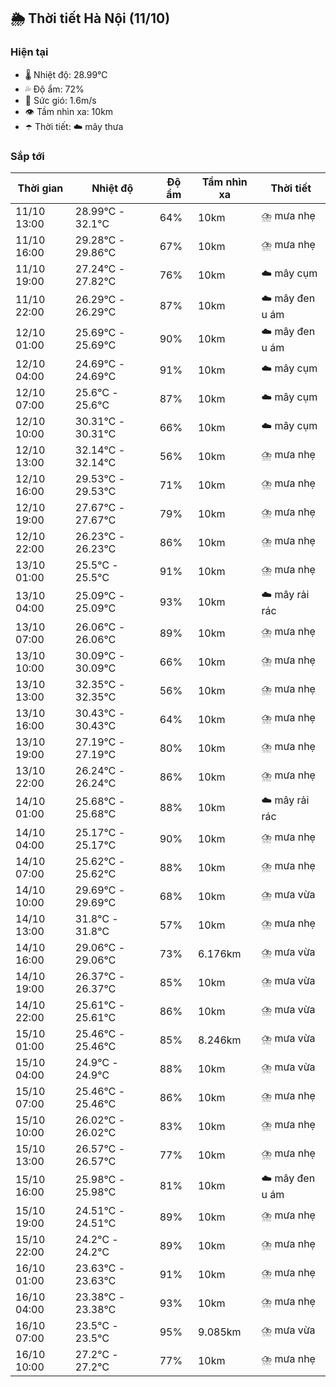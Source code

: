 ## 🌦️ Thời tiết Hà Nội (11/10)

### Hiện tại

- 🌡️ Nhiệt độ: 28.99℃
- 💦 Độ ẩm: 72%
- 💨 Sức gió: 1.6m/s
- 👁️ Tầm nhìn xa: 10km
- ☂️ Thời tiết: ☁️ mây thưa

### Sắp tới

| Thời gian | Nhiệt độ | Độ ẩm | Tầm nhìn xa | Thời tiết |
| --- | --- | --- | --- | --- |
| 11/10 13:00 | 28.99℃ - 32.1℃ | 64% | 10km | ⛈️ mưa nhẹ |
| 11/10 16:00 | 29.28℃ - 29.86℃ | 67% | 10km | ⛈️ mưa nhẹ |
| 11/10 19:00 | 27.24℃ - 27.82℃ | 76% | 10km | ☁️ mây cụm |
| 11/10 22:00 | 26.29℃ - 26.29℃ | 87% | 10km | ☁️ mây đen u ám |
| 12/10 01:00 | 25.69℃ - 25.69℃ | 90% | 10km | ☁️ mây đen u ám |
| 12/10 04:00 | 24.69℃ - 24.69℃ | 91% | 10km | ☁️ mây cụm |
| 12/10 07:00 | 25.6℃ - 25.6℃ | 87% | 10km | ☁️ mây cụm |
| 12/10 10:00 | 30.31℃ - 30.31℃ | 66% | 10km | ☁️ mây cụm |
| 12/10 13:00 | 32.14℃ - 32.14℃ | 56% | 10km | ⛈️ mưa nhẹ |
| 12/10 16:00 | 29.53℃ - 29.53℃ | 71% | 10km | ⛈️ mưa nhẹ |
| 12/10 19:00 | 27.67℃ - 27.67℃ | 79% | 10km | ⛈️ mưa nhẹ |
| 12/10 22:00 | 26.23℃ - 26.23℃ | 86% | 10km | ⛈️ mưa nhẹ |
| 13/10 01:00 | 25.5℃ - 25.5℃ | 91% | 10km | ⛈️ mưa nhẹ |
| 13/10 04:00 | 25.09℃ - 25.09℃ | 93% | 10km | ☁️ mây rải rác |
| 13/10 07:00 | 26.06℃ - 26.06℃ | 89% | 10km | ⛈️ mưa nhẹ |
| 13/10 10:00 | 30.09℃ - 30.09℃ | 66% | 10km | ⛈️ mưa nhẹ |
| 13/10 13:00 | 32.35℃ - 32.35℃ | 56% | 10km | ⛈️ mưa nhẹ |
| 13/10 16:00 | 30.43℃ - 30.43℃ | 64% | 10km | ⛈️ mưa nhẹ |
| 13/10 19:00 | 27.19℃ - 27.19℃ | 80% | 10km | ⛈️ mưa nhẹ |
| 13/10 22:00 | 26.24℃ - 26.24℃ | 86% | 10km | ⛈️ mưa nhẹ |
| 14/10 01:00 | 25.68℃ - 25.68℃ | 88% | 10km | ☁️ mây rải rác |
| 14/10 04:00 | 25.17℃ - 25.17℃ | 90% | 10km | ⛈️ mưa nhẹ |
| 14/10 07:00 | 25.62℃ - 25.62℃ | 88% | 10km | ⛈️ mưa nhẹ |
| 14/10 10:00 | 29.69℃ - 29.69℃ | 68% | 10km | ⛈️ mưa vừa |
| 14/10 13:00 | 31.8℃ - 31.8℃ | 57% | 10km | ⛈️ mưa nhẹ |
| 14/10 16:00 | 29.06℃ - 29.06℃ | 73% | 6.176km | ⛈️ mưa vừa |
| 14/10 19:00 | 26.37℃ - 26.37℃ | 85% | 10km | ⛈️ mưa vừa |
| 14/10 22:00 | 25.61℃ - 25.61℃ | 86% | 10km | ⛈️ mưa vừa |
| 15/10 01:00 | 25.46℃ - 25.46℃ | 85% | 8.246km | ⛈️ mưa vừa |
| 15/10 04:00 | 24.9℃ - 24.9℃ | 88% | 10km | ⛈️ mưa vừa |
| 15/10 07:00 | 25.46℃ - 25.46℃ | 86% | 10km | ⛈️ mưa nhẹ |
| 15/10 10:00 | 26.02℃ - 26.02℃ | 83% | 10km | ⛈️ mưa nhẹ |
| 15/10 13:00 | 26.57℃ - 26.57℃ | 77% | 10km | ⛈️ mưa nhẹ |
| 15/10 16:00 | 25.98℃ - 25.98℃ | 81% | 10km | ☁️ mây đen u ám |
| 15/10 19:00 | 24.51℃ - 24.51℃ | 89% | 10km | ⛈️ mưa nhẹ |
| 15/10 22:00 | 24.2℃ - 24.2℃ | 89% | 10km | ⛈️ mưa nhẹ |
| 16/10 01:00 | 23.63℃ - 23.63℃ | 91% | 10km | ⛈️ mưa nhẹ |
| 16/10 04:00 | 23.38℃ - 23.38℃ | 93% | 10km | ⛈️ mưa nhẹ |
| 16/10 07:00 | 23.5℃ - 23.5℃ | 95% | 9.085km | ⛈️ mưa vừa |
| 16/10 10:00 | 27.2℃ - 27.2℃ | 77% | 10km | ⛈️ mưa nhẹ |
